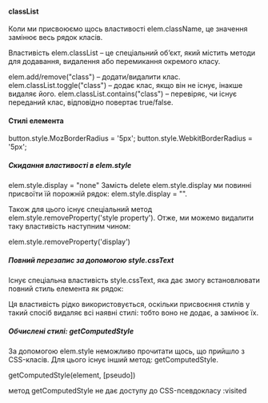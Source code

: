 #### classList

Коли ми присвоюємо щось властивості elem.className, це значення замінює весь рядок класів.

Властивість elem.classList – це спеціальний об’єкт, який містить методи для додавання, видалення або перемикання окремого класу.

elem.add/remove("class") – додати/видалити клас.
elem.classList.toggle("class") – додає клас, якщо він не існує, інакше видаляє його.
elem.classList.contains("class") – перевіряє, чи існує переданий клас, відповідно повертає true/false.

#### Стилі елемента

button.style.MozBorderRadius = '5px';
button.style.WebkitBorderRadius = '5px';

##### Скидання властивості в elem.style

elem.style.display = "none"
Замість delete elem.style.display ми повинні присвоїти їй порожній рядок: elem.style.display = "".

Також для цього існує спеціальний метод elem.style.removeProperty('style property'). Отже, ми можемо видалити таку властивість наступним чином:

elem.style.removeProperty('display')

##### Повний перезапис за допомогою style.cssText

Існує спеціальна властивість style.cssText, яка дає змогу встановлювати повний стиль елемента як рядок:
<script>
  // тут можна встановити такі спеціальні прапорці стилю, як "important"
  div.style.cssText=`color: red !important;
    background-color: yellow;
    width: 100px;
    text-align: center;
  `;

  alert(div.style.cssText);
</script>

Ця властивість рідко використовується, оскільки присвоєння стилів у такий спосіб видаляє всі наявні стилі: тобто воно не додає, а замінює їх.

##### Обчислені стилі: getComputedStyle

 За допомогою elem.style неможливо прочитати щось, що прийшло з CSS-класів.
Для цього існує інший метод: getComputedStyle.

 getComputedStyle(element, [pseudo])

 <script>
    let computedStyle = getComputedStyle(document.body);

    // тепер звідти можна прочитати значення зовнішнього відступу та кольору

    alert( computedStyle.marginTop ); // 5px
    alert( computedStyle.color ); // rgb(255, 0, 0)
  </script>


 метод getComputedStyle не дає доступу до  CSS-псевдокласу :visited